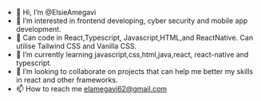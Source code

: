 - 👋 Hi, I’m @ElsieAmegavi
- 👀 I’m interested in frontend developing, cyber security and mobile app development.
- 🌱 Can code in React,Typescript, Javascript,HTML,and ReactNative. Can utilise Tailwind CSS and Vanilla CSS.
- 🌱 I’m currently learning javascript,css,html,java,react, react-native and typescript.
- 💞️ I’m looking to collaborate on projects that can help me better my skills in react and other frameworks.
- 📫 How to reach me elamegavi62@gmail.com 

<!---
ElsieAmegavi/ElsieAmegavi is a ✨ special ✨ repository because its `README.md` (this file) appears on your GitHub profile.
You can click the Preview link to take a look at your changes.
--->
